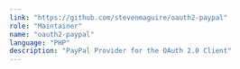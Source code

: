 ```yaml
---
link: "https://github.com/stevenmaguire/oauth2-paypal"
role: "Maintainer"
name: "oauth2-paypal"
language: "PHP"
description: "PayPal Provider for the OAuth 2.0 Client"
---
```

